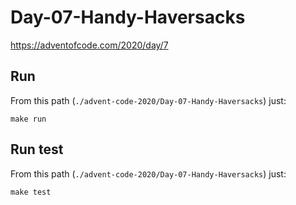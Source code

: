 # Day-07-Handy-Haversacks
https://adventofcode.com/2020/day/7

## Run

From this path (`./advent-code-2020/Day-07-Handy-Haversacks`) just:

`make run`

## Run test

From this path (`./advent-code-2020/Day-07-Handy-Haversacks`) just:

`make test`
